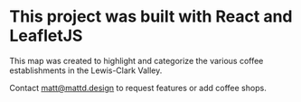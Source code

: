# This project was built with React and LeafletJS
This map was created to highlight and categorize the various coffee establishments in the Lewis-Clark Valley.

Contact matt@mattd.design to request features or add coffee shops.

